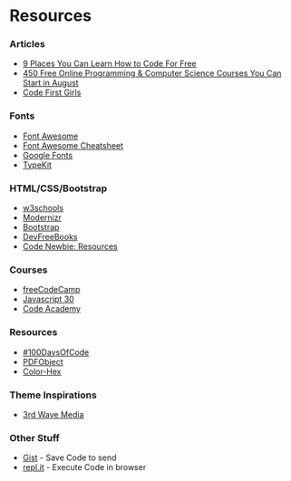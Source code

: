# Resources

### Articles
* [9 Places You Can Learn How to Code For Free](https://www.inc.com/larry-kim/9-places-you-can-learn-how-to-code-for-free.html)
* [450 Free Online Programming & Computer Science Courses You Can Start in August](https://medium.freecodecamp.org/450-free-online-programming-computer-science-courses-you-can-start-in-august-dbf3cb657274)
* [Code First Girls](http://www.codefirstgirls.org.uk/teach-yourself.html)

### Fonts
* [Font Awesome](http://fontawesome.io)
* [Font Awesome Cheatsheet](http://fontawesome.io/cheatsheet/)
* [Google Fonts](https://fonts.google.com/)
* [TypeKit](http://typekit.com)

### HTML/CSS/Bootstrap
* [w3schools](https://www.w3schools.com/)
* [Modernizr](https://modernizr.com/)
* [Bootstrap](http://getbootstrap.com)
* [DevFreeBooks](https://devfreebooks.github.io)
* [Code Newbie: Resources](https://www.codenewbie.org/learn)

### Courses
* [freeCodeCamp](https://www.freecodecamp.org)
* [Javascript 30](https://javascript30.com/)
* [Code Academy](https://www.codecademy.com/)


### Resources
* [#100DaysOfCode](http://100daysofcode.org)
* [PDFObject](https://pdfobject.com/)
* [Color-Hex](http://www.color-hex.com/)

### Theme Inspirations
* [3rd Wave Media](https://themes.3rdwavemedia.com/)

### Other Stuff
* [Gist](https://gist.github.com) - Save Code to send
* [repl.it](http://repl.it) - Execute Code in browser
